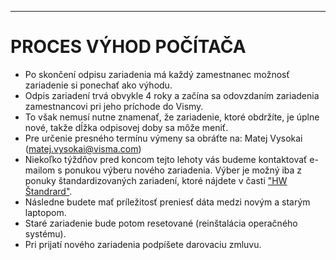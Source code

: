 

---

# PROCES VÝHOD POČÍTAČA 
- Po skončení odpisu zariadenia má každý zamestnanec možnosť zariadenie si ponechať ako výhodu.
- Odpis zariadení trvá obvykle 4 roky a začína sa odovzdaním zariadenia zamestnancovi pri jeho príchode do Vismy.
- To však nemusí nutne znamenať, že zariadenie, ktoré obdržíte, je úplne nové, takže dĺžka odpisovej doby sa môže meniť.
- Pre určenie presného termínu výmeny sa obráťte na: Matej Vysokai (matej.vysokai@visma.com)
- Niekoľko týždňov pred koncom tejto lehoty vás budeme kontaktovať e-mailom s ponukou výberu nového zariadenia. Výber je možný iba z ponuky štandardizovaných zariadení, ktoré nájdete v časti ["HW Štandrard"](https://space.visma.com/pages/1h43hlt5l5metqsbqt/HwTandard/1h6b2ch3nqkd2oga66?locale=sk).
- Následne budete mať príležitosť preniesť dáta medzi novým a starým laptopom.
- Staré zariadenie bude potom resetované (reinštalácia operačného systému).
- Pri prijatí nového zariadenia podpíšete darovaciu zmluvu.
